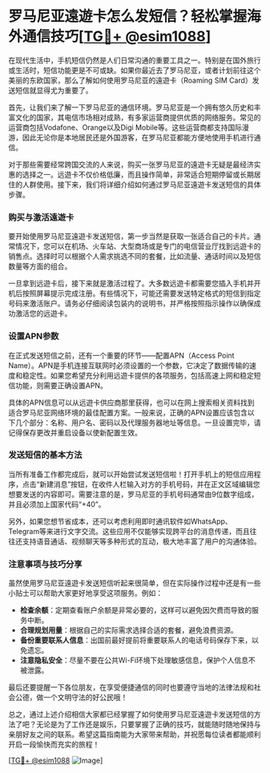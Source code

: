 # 罗马尼亚遠遊卡怎么发短信？轻松掌握海外通信技巧[[TG💪+ @esim1088](https://t.me/s/esim1088)]

在现代生活中，手机短信仍然是人们日常沟通的重要工具之一。特别是在国外旅行或生活时，短信功能更是不可或缺。如果你最近去了罗马尼亚，或者计划前往这个美丽的东欧国家，那么了解如何使用罗马尼亚的遠遊卡（Roaming SIM Card）发送短信就显得尤为重要了。

首先，让我们来了解一下罗马尼亚的通信环境。罗马尼亚是一个拥有悠久历史和丰富文化的国家，其电信市场相对成熟，有多家运营商提供优质的网络服务。常见的运营商包括Vodafone、Orange以及Digi Mobile等。这些运营商都支持国际漫游，因此无论你是本地居民还是外国游客，在罗马尼亚都能方便地使用手机进行通信。

对于那些需要经常跨国交流的人来说，购买一张罗马尼亚的遠遊卡无疑是最经济实惠的选择之一。远遊卡不仅价格低廉，而且操作简单，非常适合短期停留或长期居住的人群使用。接下来，我们将详细介绍如何通过罗马尼亚遠遊卡发送短信的具体步骤。

### **购买与激活遠遊卡**

要开始使用罗马尼亚遠遊卡发送短信，第一步当然是获取一张适合自己的卡片。通常情况下，您可以在机场、火车站、大型商场或是专门的电信营业厅找到远遊卡的销售点。选择时可以根据个人需求挑选不同的套餐，比如流量、通话时间以及短信数量等方面的组合。

一旦拿到远遊卡后，接下来就是激活过程了。大多数远遊卡都需要您插入手机并开机后按照屏幕提示完成注册。有些情况下，可能还需要发送特定格式的短信到指定号码来激活账户。请务必仔细阅读包装内的说明书，并严格按照指示操作以确保成功激活您的远遊卡。

### **设置APN参数**

在正式发送短信之前，还有一个重要的环节——配置APN（Access Point Name）。APN是手机连接互联网时必须设置的一个参数，它决定了数据传输的速度和稳定性。如果您希望充分利用远遊卡提供的各项服务，包括高速上网和稳定短信功能，则需要正确设置APN。

具体的APN信息可以从远遊卡供应商那里获得，也可以在网上搜索相关资料找到适合罗马尼亚网络环境的最佳配置方案。一般来说，正确的APN设置应该包含以下几个部分：名称、用户名、密码以及代理服务器地址等信息。一旦设置完毕，请记得保存更改并重启设备以使新配置生效。

### **发送短信的基本方法**

当所有准备工作都完成后，就可以开始尝试发送短信啦！打开手机上的短信应用程序，点击“新建消息”按钮，在收件人栏输入对方的手机号码，并在正文区域编辑您想要发送的内容即可。需要注意的是，罗马尼亚的手机号码通常由9位数字组成，并且必须加上国家代码“+40”。

另外，如果您想节省成本，还可以考虑利用即时通讯软件如WhatsApp、Telegram等来进行文字交流。这些应用不仅能够实现跨平台的消息传递，而且往往还支持语音通话、视频聊天等多种形式的互动，极大地丰富了用户的沟通体验。

### **注意事项与技巧分享**

虽然使用罗马尼亚遠遊卡发送短信听起来很简单，但在实际操作过程中还是有一些小贴士可以帮助大家更好地享受这项服务。例如：

- **检查余额**：定期查看账户余额是非常必要的，这样可以避免因欠费而导致的服务中断。
- **合理规划用量**：根据自己的实际需求选择合适的套餐，避免浪费资源。
- **备份重要联系人信息**：出国前最好提前将重要联系人的电话号码保存下来，以免遗忘。
- **注意隐私安全**：尽量不要在公共Wi-Fi环境下处理敏感信息，保护个人信息不被泄露。

最后还要提醒一下各位朋友，在享受便捷通信的同时也要遵守当地的法律法规和社会公德，做一个文明守法的好公民哦！

总之，通过上述介绍相信大家都已经掌握了如何使用罗马尼亚遠遊卡发送短信的方法了吧？无论是为了工作还是娱乐，只要掌握了正确的技巧，就能随时随地保持与亲朋好友之间的联系。希望这篇指南能为大家带来帮助，并祝愿每位读者都能顺利开启一段愉快而充实的旅程！

[[TG💪+ @esim1088](https://t.me/s/esim1088) ![Image](https://i.postimg.cc/4NQfJmqS/Snipaste-2025-05-13-00-14-12.png)]